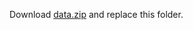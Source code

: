 Download [data.zip](https://drive.google.com/file/d/1sNU1av82qrEMq0mTQVl-e_4eo0mkKXsZ/view?usp=sharing) and replace this folder.